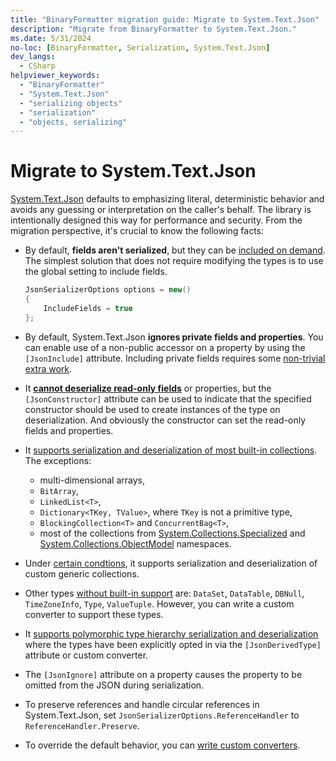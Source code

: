 ```yaml
---
title: "BinaryFormatter migration guide: Migrate to System.Text.Json"
description: "Migrate from BinaryFormatter to System.Text.Json."
ms.date: 5/31/2024
no-loc: [BinaryFormatter, Serialization, System.Text.Json]
dev_langs:
  - CSharp
helpviewer_keywords:
  - "BinaryFormatter"
  - "System.Text.Json"
  - "serializing objects"
  - "serialization"
  - "objects, serializing"
---
```


# Migrate to System.Text.Json

[System.Text.Json](../system-text-json/overview.md) defaults to emphasizing literal, deterministic behavior and avoids any guessing or interpretation on the caller's behalf. The library is intentionally designed this way for performance and security. From the migration perspective, it's crucial to know the following facts:

- By default, **fields aren't serialized**, but they can be [included on demand](../system-text-json/fields.md). The simplest solution that does not require modifying the types is to use the global setting to include fields.

  ```csharp
  JsonSerializerOptions options = new()
  {
      IncludeFields = true
  };

- By default, System.Text.Json **ignores private fields and properties**. You can enable use of a non-public accessor on a property by using the `[JsonInclude]` attribute. Including private fields requires some [non-trivial extra work](../system-text-json/custom-contracts.md#example-serialize-private-fields).
- It **[cannot deserialize read-only fields](/dotnet/api/system.text.json.jsonserializeroptions.ignorereadonlyfields?view#remarks)** or properties, but the `[JsonConstructor]` attribute can be used to indicate that the specified constructor should be used to create instances of the type on deserialization. And obviously the constructor can set the read-only fields and properties.
- It [supports serialization and deserialization of most built-in collections](../system-text-json/supported-collection-types.md). The exceptions:
  - multi-dimensional arrays,
  - `BitArray`,
  - `LinkedList<T>`,
  - `Dictionary<TKey, TValue>`, where `TKey` is not a primitive type,
  - `BlockingCollection<T>` and `ConcurrentBag<T>`,
  - most of the collections from [System.Collections.Specialized](../system-text-json/supported-collection-types.md#systemcollectionsspecialized-namespace) and [System.Collections.ObjectModel](../system-text-json/supported-collection-types.md#systemcollectionsobjectmodel-namespace) namespaces.
- Under [certain condtions](../system-text-json/supported-collection-types.md#custom-collections-with-deserialization-support), it supports serialization and deserialization of custom generic collections.
- Other types [without built-in support](../system-text-json/migrate-from-newtonsoft.md#types-without-built-in-support) are: `DataSet`, `DataTable`, `DBNull`, `TimeZoneInfo`, `Type`, `ValueTuple`. However, you can write a custom converter to support these types.
- It [supports polymorphic type hierarchy serialization and deserialization](../system-text-json/polymorphism.md) where the types have been explicitly opted in via the `[JsonDerivedType]` attribute or custom converter.
- The `[JsonIgnore]` attribute on a property causes the property to be omitted from the JSON during serialization.
- To preserve references and handle circular references in System.Text.Json, set `JsonSerializerOptions.ReferenceHandler` to `ReferenceHandler.Preserve`.
- To override the default behavior, you can [write custom converters](../system-text-json/converters-how-to.md).
